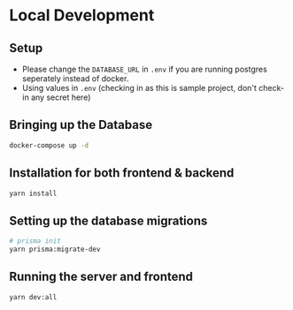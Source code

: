# Local Development

## Setup

- Please change the `DATABASE_URL` in `.env` if you are running postgres seperately instead of docker.
- Using values in `.env` (checking in as this is sample project, don't check-in any secret here)

## Bringing up the Database

```bash
docker-compose up -d
```

## Installation for both frontend & backend

```bash
yarn install
```

## Setting up the database migrations

```bash
# prisma init
yarn prisma:migrate-dev
```

## Running the server and frontend

```bash
yarn dev:all
```
